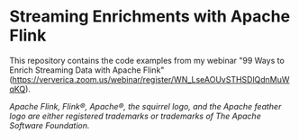 # Streaming Enrichments with Apache Flink

This repository contains the code examples from my webinar "99 Ways to Enrich Streaming Data with Apache Flink" (https://ververica.zoom.us/webinar/register/WN_LseAOUvSTHSDlQdnMuWqKQ).

*Apache Flink, Flink®, Apache®, the squirrel logo, and the Apache feather logo are either registered trademarks or trademarks of The Apache Software Foundation.*
